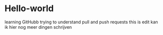 # Hello-world
learning GitHubb
trying to understand pull and push requests
this is edit 
kan ik hier nog meer dingen schrijven
